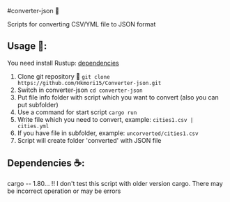 #converter-json 📄

Scripts for converting CSV/YML file to JSON format

## Usage 📎:

You need install Rustup: [dependencies](https://www.rust-lang.org/tools/install)

1. Clone git repository 📁
   `git clone https://github.com/Hkmori15/Converter-json.git`
2. Switch in converter-json
   `cd converter-json`
3. Put file info folder with script which you want to convert (also you can put subfolder)
4. Use a command for start script
   `cargo run`
5. Write file which you need to convert, example:
   `cities1.csv | cities.yml`
6. If you have file in subfolder, example:
   `uncorverted/cities1.csv`
7. Script will create folder 'converted' with JSON file

## Dependencies ☕:

cargo -- 1.80... !! I don't test this script with older version cargo. There may be incorrect operation or may be errors
